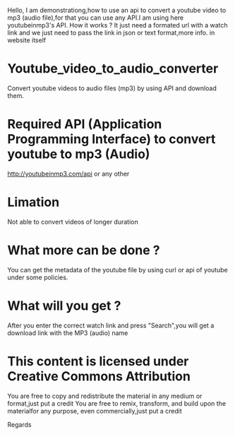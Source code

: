 Hello,
I am demonstrationg,how to use an api to convert a youtube video to mp3 (audio file),for that you can use any API.I am using here youtubeinmp3's API. How it works ? It just need a formated url with a watch link and we just need to pass the link in json or text format,more info. in website itself

# Youtube_video_to_audio_converter
Convert youtube videos to audio files (mp3) by using API and download them.

# Required API (Application Programming Interface) to convert youtube to mp3 (Audio)
http://youtubeinmp3.com/api or any other

# Limation
Not able to convert videos of longer duration

# What more can be done ?
You can get the metadata of the youtube file by using curl or api of youtube under some policies.

# What will you get ?
After you enter the correct watch link and press "Search",you will get a download link with the MP3 (audio) name

# This content is licensed under Creative Commons Attribution
 You are free to copy and redistribute the material in any medium or format,just put a credit 
 You are free to remix, transform, and build upon the materialfor any purpose, even commercially,just put a credit 
 
 Regards
 
